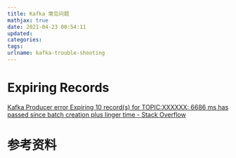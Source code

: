 ```yaml
---
title: Kafka 常见问题
mathjax: true
date: 2021-04-23 00:54:11
updated:
categories:
tags:
urlname: kafka-trouble-shooting
---
```




<!-- more -->





# Expiring Records

[Kafka Producer error Expiring 10 record(s) for TOPIC:XXXXXX: 6686 ms has passed since batch creation plus linger time - Stack Overflow](https://stackoverflow.com/questions/46750420/kafka-producer-error-expiring-10-records-for-topicxxxxxx-6686-ms-has-passed)









# 参考资料


